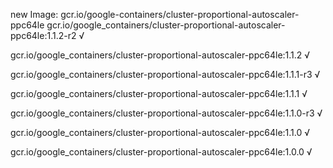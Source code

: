 new Image: gcr.io/google-containers/cluster-proportional-autoscaler-ppc64le
gcr.io/google_containers/cluster-proportional-autoscaler-ppc64le:1.1.2-r2 √

gcr.io/google_containers/cluster-proportional-autoscaler-ppc64le:1.1.2 √

gcr.io/google_containers/cluster-proportional-autoscaler-ppc64le:1.1.1-r3 √

gcr.io/google_containers/cluster-proportional-autoscaler-ppc64le:1.1.1 √

gcr.io/google_containers/cluster-proportional-autoscaler-ppc64le:1.1.0-r3 √

gcr.io/google_containers/cluster-proportional-autoscaler-ppc64le:1.1.0 √

gcr.io/google_containers/cluster-proportional-autoscaler-ppc64le:1.0.0 √

